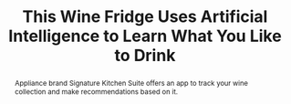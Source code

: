 ---
category: news
title: This Wine Fridge Uses Artificial Intelligence to Learn What You Like to Drink
abstract: Appliance brand Signature Kitchen Suite offers an app to track your wine collection and make recommendations based on it.
publishedDateTime: 2019-02-20T15:11:14Z
sourceUrl: https://www.msn.com/en-us/foodanddrink/foodnews/this-wine-fridge-uses-artificial-intelligence-to-learn-what-you-like-to-drink/ar-BBTR5eX?
type: article

provider:
  name: Food & Wine
  id: V_BBou3lT_global
tags:
    - AI

images: 
    -url: https://img-s-msn-com.akamaized.net/tenant/amp/entityid/BBTQYI0.img
    width: 1600
    height: 1200
    quality: 84
    title: This Wine Fridge Uses Artificial Intelligence to Learn What You Like to Drink
    attribution: 
    focalRegion:
      x1: 0
      x2: 0
      y1: 0
      y2: 0

---
